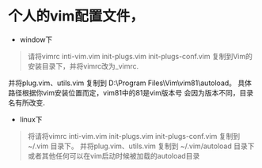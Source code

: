 # 个人的vim配置文件，
- window下
>请将vimrc inti-vim.vim init-plugs.vim init-plugs-conf.vim 复制到Vim的安装目录下，并将vimrc改为_vimrc.

并将plug.vim、utils.vim 复制到 D:\Program Files\Vim\vim81\autoload。
具体路径根据你vim安装位置而定，vim81中的81是vim版本号
会因为版本不同，目录名有所改变.


- linux下
>将请将vimrc inti-vim.vim init-plugs.vim init-plugs-conf.vim 复制到 ~/.vim 目录下。
并将plug.vim、utils.vim 复制到 ~/.vim/autoload
目录下或者其他任何可以在vim启动时候被加载的autoload目录
